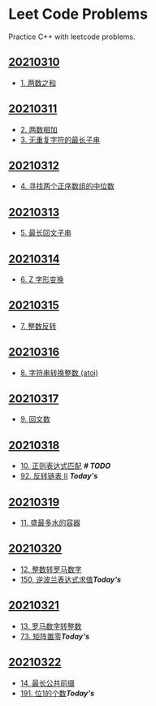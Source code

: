 # Leet Code Problems

Practice C++ with leetcode problems.

## [20210310](20210310)

- [1. 两数之和](https://leetcode-cn.com/problems/two-sum)

## [20210311](20210311)

- [2. 两数相加](https://leetcode-cn.com/problems/add-two-numbers/)
- [3. 无重复字符的最长子串](https://leetcode-cn.com/problems/longest-substring-without-repeating-characters/)

## [20210312](20210312)

- [4. 寻找两个正序数组的中位数](https://leetcode-cn.com/problems/median-of-two-sorted-arrays/)

## [20210313](20210313)

- [5. 最长回文子串](https://leetcode-cn.com/problems/longest-palindromic-substring/)

## [20210314](20210314)

- [6. Z 字形变换](https://leetcode-cn.com/problems/zigzag-conversion/)

## [20210315](20210315)

- [7. 整数反转](https://leetcode-cn.com/problems/reverse-integer/)

## [20210316](20210316)

- [8. 字符串转换整数 (atoi)](https://leetcode-cn.com/problems/string-to-integer-atoi/)

## [20210317](20210317)

- [9. 回文数](https://leetcode-cn.com/problems/palindrome-number/)

## [20210318](20210318)

- [10. 正则表达式匹配](https://leetcode-cn.com/problems/regular-expression-matching/) ***#   TODO***
- [92. 反转链表 II](https://leetcode-cn.com/problems/reverse-linked-list-ii/) ***Today's***

## [20210319](20210319)

- [11. 盛最多水的容器](https://leetcode-cn.com/problems/container-with-most-water/)

## [20210320](20210320)

- [12. 整数转罗马数字](https://leetcode-cn.com/problems/integer-to-roman/)
- [150. 逆波兰表达式求值](https://leetcode-cn.com/problems/evaluate-reverse-polish-notation/)***Today's***

## [20210321](20210321)

- [13. 罗马数字转整数](https://leetcode-cn.com/problems/roman-to-integer/)
- [73. 矩阵置零](https://leetcode-cn.com/problems/set-matrix-zeroes/)***Today's***

## [20210322](20210322)

- [14. 最长公共前缀](https://leetcode-cn.com/problems/longest-common-prefix/)
- [191. 位1的个数](https://leetcode-cn.com/problems/number-of-1-bits/)***Today's***
